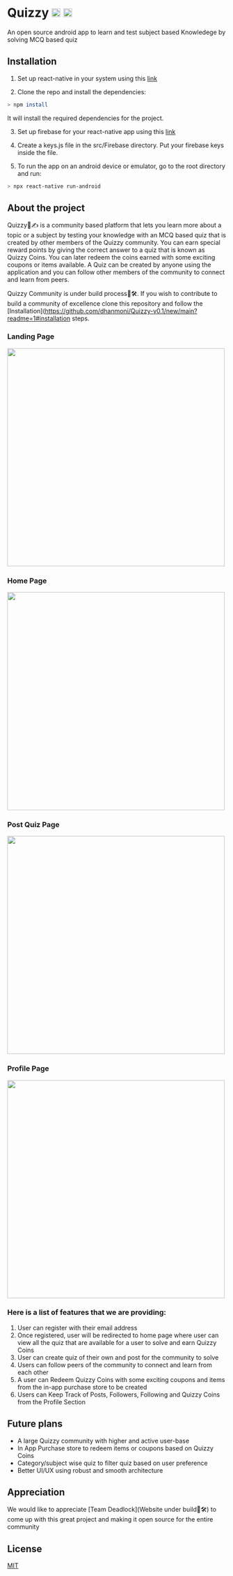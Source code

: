 # Quizzy <img src = "https://user-images.githubusercontent.com/46704901/162890351-a35a2b95-ebb2-4d6d-ba0f-1bc365dacea4.png" width="20"> <img src = "https://user-images.githubusercontent.com/46704901/162890474-43b4d540-0c64-4327-b050-a7f3e1c9ed66.png" width="20">

An open source android app to learn and test subject based Knowledege by solving MCQ based quiz

## Installation

1) Set up react-native in your system using this [link](https://reactnative.dev/docs/environment-setup)

2) Clone the repo and install the dependencies:

```bash
> npm install
```
It will install the required dependencies for the project.

3) Set up firebase for your react-native app using this [link](https://console.firebase.google.com/)

4) Create a keys.js file in the src/Firebase directory. Put your firebase keys inside the file.

5) To run the app on an android device or emulator, go to the root directory and run:

```bash
> npx react-native run-android
```


## About the project

Quizzy🧠✍ is a community based platform that lets you learn more about a topic or a subject by testing your knowledge with an MCQ based quiz that is created by other members of the Quizzy community. You can earn special reward points by giving the correct answer to a quiz that is known as Quizzy Coins. You can later redeem the coins earned with some exciting coupons or items available. A Quiz can be created by anyone using the application and you can follow other members of the community to connect and learn from peers. 

Quizzy Community is under build process🔨🛠. If you wish to contribute to build a community of excellence clone this repository and follow the [Installation](https://github.com/dhanmoni/Quizzy-v0.1/new/main?readme=1#installation steps.

### Landing Page


<img src = "https://user-images.githubusercontent.com/46704901/162894534-b06a4b6a-9610-4b62-90e3-d4d4a04938f8.png" width="500">


### Home Page


<img src = "https://user-images.githubusercontent.com/46704901/162894605-56758186-7a81-4ade-94a8-a96348975b2c.png" width="500">



### Post Quiz Page


<img src = "https://user-images.githubusercontent.com/46704901/162894695-894648ac-a029-4d1c-b40c-24e2343c27c8.png" width="500">

### Profile Page


<img src = "https://user-images.githubusercontent.com/46704901/162894739-aa0c9481-9032-46f7-aeed-c79bd7d79323.png" width="500">


### Here is a list of features that we are providing:

1. User can register with their email address
2. Once registered, user will be redirected to home page where user can view all the quiz that are available for a user to solve and earn Quizzy Coins
3. User can create quiz of their own and post for the community to solve
4. Users can follow peers of the community to connect and learn from each other
5. A user can Redeem Quizzy Coins with some exciting coupons and items from the in-app purchase store to be created
6. Users can Keep Track of Posts, Followers, Following and Quizzy Coins from the Profile Section

## Future plans

- A large Quizzy community with higher and active user-base
- In App Purchase store to redeem items or coupons based on Quizzy Coins
- Category/subject wise quiz to filter quiz based on user preference
- Better UI/UX using robust and smooth architecture

## Appreciation

We would like to appreciate [Team Deadlock](Website under build🔨🛠) to come up with this great project and making it open source for the entire community

## License

[MIT](https://choosealicense.com/licenses/mit/)
